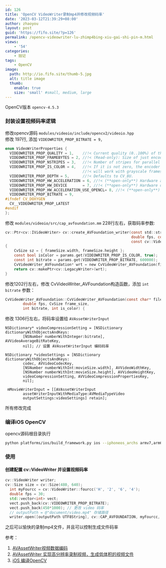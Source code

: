 ```yaml
---
id: 126
title: 'OpenCV VideoWriter录制mp4并修改视频码率'
date: '2023-03-12T21:39:29+08:00'
author: zhaoyou
layout: post
guid: 'https://fifo.site/?p=126'
permalink: /opencv-videowriter-lu-zhimp4bing-xiu-gai-shi-pin-m.html
views:
    - '54'
categories:
    - 拙记
tags:
    - OpenCV
image:
  path: http://io.fifo.site/thumb-5.jpg
  alt: title image
  thumb:  
    enable: true
    size: 'small' #small, medium, large
---
```


OpenCV版本 `opencv-4.5.3`

###  封装设置视频码率逻辑

修改opencv源码 `modules/videoio/include/opencv2/videoio.hpp`  
修改 197行, 添加 `VIDEOWRITER_PROP_BITRATE = 9,`

```c
enum VideoWriterProperties {
  VIDEOWRITER_PROP_QUALITY = 1,    //!< Current quality (0..100%) of the encoded videostream. Can be adjusted dynamically in some codecs.
  VIDEOWRITER_PROP_FRAMEBYTES = 2, //!< (Read-only): Size of just encoded video frame. Note that the encoding order may be different from representation order.
  VIDEOWRITER_PROP_NSTRIPES = 3,   //!< Number of stripes for parallel encoding. -1 for auto detection.
  VIDEOWRITER_PROP_IS_COLOR = 4,   //!< If it is not zero, the encoder will expect and encode color frames, otherwise it
                                   //!< will work with grayscale frames.
  VIDEOWRITER_PROP_DEPTH = 5,      //!< Defaults to CV_8U.
  VIDEOWRITER_PROP_HW_ACCELERATION = 6, //!< (**open-only**) Hardware acceleration type (see #VideoAccelerationType). Setting supported only via `params` parameter in VideoWriter constructor / .open() method. Default value is backend-specific.
  VIDEOWRITER_PROP_HW_DEVICE       = 7, //!< (**open-only**) Hardware device index (select GPU if multiple available). Device enumeration is acceleration type specific.
  VIDEOWRITER_PROP_HW_ACCELERATION_USE_OPENCL= 8, //!< (**open-only**) If non-zero, create new OpenCL context and bind it to current thread. The OpenCL context created with Video Acceleration context attached it (if not attached yet) for optimized GPU data copy between cv::UMat and HW accelerated encoder.
  VIDEOWRITER_PROP_BITRATE = 9,
#ifndef CV_DOXYGEN
  CV__VIDEOWRITER_PROP_LATEST
#endif
};

```

修改 `modules/videoio/src/cap_avfoundation.mm` 228行左右，获取码率参数:

```c
cv::Ptr<cv::IVideoWriter> cv::create_AVFoundation_writer(const std::string& filename, int fourcc,
                                                         double fps, const cv::Size &frameSize,
                                                         const cv::VideoWriterParameters& params)
{
    CvSize sz = { frameSize.width, frameSize.height };
    const bool isColor = params.get(VIDEOWRITER_PROP_IS_COLOR, true);
    const int bitrate = params.get(VIDEOWRITER_PROP_BITRATE, 600000);
    CvVideoWriter_AVFoundation* wrt = new CvVideoWriter_AVFoundation(filename.c_str(), fourcc, fps, sz, bitrate, isColor);
    return cv::makePtr<cv::LegacyWriter>(wrt);
}

```

修改1202行左右，修改 CvVideoWriter\_AVFoundation构造函数，添加 `int bitrate` 参数：

```c
CvVideoWriter_AVFoundation::CvVideoWriter_AVFoundation(const char* filename, int fourcc,
        double fps, CvSize frame_size,
        int bitrate, int is_color) {

```

修改 1306行左右，将码率设置给 `AVAssetWriterInput`

```objc
NSDictionary* videoCompressionSetting = [NSDictionary dictionaryWithObjectsAndKeys:
        [NSNumber numberWithInteger:bitrate], AVVideoAverageBitRateKey,
        nil]; // 设置 AVAssetWriterInput 编码码率

NSDictionary *videoSettings = [NSDictionary dictionaryWithObjectsAndKeys:
        codec, AVVideoCodecKey,
        [NSNumber numberWithInt:movieSize.width], AVVideoWidthKey,
        [NSNumber numberWithInt:movieSize.height], AVVideoHeightKey,
        videoCompressionSetting, AVVideoCompressionPropertiesKey,
        nil];

 mMovieWriterInput = [[AVAssetWriterInput
        assetWriterInputWithMediaType:AVMediaTypeVideo
        outputSettings:videoSettings] retain];

```

所有修改完成

###  编译iOS OpenCV

opencv源码根目录执行

```bash
python platforms/ios/build_framework.py ios --iphoneos_archs armv7,arm64 --iphonesimulator_archs i386,x86_64

```

###  使用

####  创建配置 cv::VideoWriter 并设置视频码率

```c++
cv::VideoWriter writer;
cv::Size size = cv::Size(480, 640);
  int myFourcc = cv::VideoWriter::fourcc('H', '2', '6', '4');
  double fps = 30;
  std::vector<int> vect;
  vect.push_back(cv::VIDEOWRITER_PROP_BITRATE);
  vect.push_back(450*1000); // 更改 video 码率
  // outputPath = @"document/video.mp4" 存储路径
  writer.open([outputPath UTF8String], cv::CAP_AVFOUNDATION, myFourcc, fps, size, vect);

```

之后可以愉快的录制mp4文件，并且可以控制生成文件码率

参考：

1. [AVAssetWriter视频数据编码](https://www.jianshu.com/p/1975afb3cf2f)
2. [AVAssetWriter 实现高分辨率录制视频，生成低体积的视频文件](https://links.jianshu.com/go?to=https%3A%2F%2Fblog.csdn.net%2Fsinat_31177681%2Farticle%2Fdetails%2F75252341%2F)
3. [iOS 编译OpenCV](https://www.jianshu.com/p/8e19c0f03493?utm_campaign=maleskine&utm_content=note&utm_medium=seo_notes&utm_source=recommendation)
